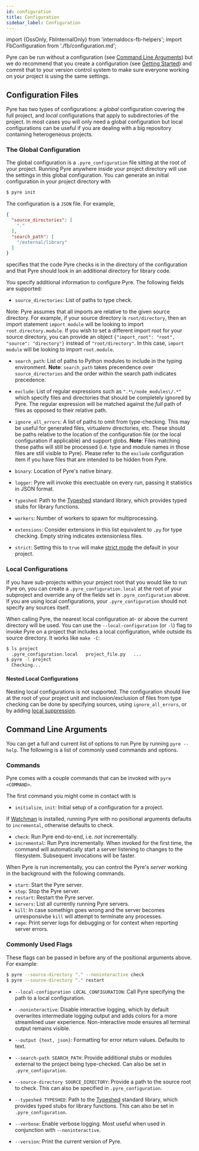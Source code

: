 ```yaml
---
id: configuration
title: Configuration
sidebar_label: Configuration
---
```

import {OssOnly, FbInternalOnly} from 'internaldocs-fb-helpers';
import FbConfiguration from './fb/configuration.md';

<FbInternalOnly>

<FbConfiguration />

</FbInternalOnly>

<OssOnly>

Pyre can be run without a configuration (see [Command Line Arguments](configuration.md#command-line-arguments)) but we do recommend that you create a configuration (see [Getting Started](getting_started.md)) and commit that to your version control system to make sure everyone working on your project is using the same settings.

## Configuration Files
Pyre has two types of configurations: a *global* configuration covering the full project, and *local* configurations that apply to subdirectories of the project. In most cases you will only need a global configuration but local configurations can be useful if you are dealing with a big repository containing heterogeneous projects.

### The Global Configuration
The global configuration is a `.pyre_configuration` file sitting at the root of your project. Running Pyre anywhere inside your project directory will use the settings in this global configuration. You can generate an initial configuration in your project directory with
```bash
$ pyre init
```

The configuration is a `JSON` file. For example,
```json
{
  "source_directories": [
    "."
  ],
  "search_path": [
    "/external/library"
  ]
}
```
specifies that the code Pyre checks is in the directory of the configuration and that Pyre should look in an additional directory for library code.


You specify additional information to configure Pyre. The following fields are supported:

- `source_directories`: List of paths to type check.

 Note: Pyre assumes that all imports are relative to the given source directory. For example, if your source directory is `root/directory`, then an import statement `import module` will be looking to import `root.directory.module`. If you wish to set a different import root for your source directory, you can provide an object `{"import_root": "root", "source": "directory"}` instead of `"root/directory"`. In this case, `import module` will be looking to import `root.module`.

- `search_path`: List of paths to Python modules to include in the typing
environment. **Note**: `search_path` takes precendence over `source_directories` and the order within the search path indicates precedence.

- `exclude`: List of regular expressions such as `".*\/node_modules\/.*"` which
specify files and directories that should be completely ignored by Pyre. The
regular expression will be matched against the *full* path of files as opposed
to their relative path.

- `ignore_all_errors`: A list of paths to omit from type-checking. This may be
useful for generated files, virtualenv directories, etc.  These should be paths
relative to the location of the configuration file (or the local configuration
if applicable) and support globs. **Note**: Files
matching these paths will still be processed (i.e. type and module names in those files are still visible to Pyre). Please refer to the `exclude`
configuration item if you have files that are intended to be hidden from Pyre.

- `binary`: Location of Pyre's native binary.

- `logger`: Pyre will invoke this exectuable on every run, passing it statistics in JSON format.

- `typeshed`: Path to the [Typeshed](https://github.com/python/typeshed) standard library, which
provides typed stubs for library functions.

- `workers`: Number of workers to spawn for multiprocessing.

- `extensions`: Consider extensions in this list equivalent to `.py` for type checking.
Empty string indicates extensionless files.

- `strict`: Setting this to `true` will make [strict mode](gradual_typing.md#strict-mode) the default in your project.


### Local Configurations
If you have sub-projects within your project root that you would like to run Pyre on, you
can create a `.pyre_configuration.local` at the root of your subproject and override any
of the fields set in `.pyre_configuration` above. If you are using local configurations, your
`.pyre_configuration` should not specify any sources itself.

When calling Pyre, the nearest local configuration at- or above the current directory will be used.
You can use the `--local-configuration` (or `-l`) flag to invoke Pyre on a project that includes a
local configuration, while outside its source directory. It works like `make -C`:
```bash
$ ls project
  .pyre_configuration.local   project_file.py   ...
$ pyre -l project
  Checking...
```

#### Nested Local Configurations
Nesting local configurations is not supported. The configuration should live at the root of your
project unit and inclusion/exclusion of files from type checking can be done by specifying sources, using
`ignore_all_errors`, or by adding [local suppression](errors.md#suppressing-individual-errors).


## Command Line Arguments
You can get a full and current list of options to run Pyre by running `pyre --help`. The following is a list of commonly used commands and options.

### Commands
Pyre comes with a couple commands that can be invoked with `pyre <COMMAND>`.

The first command you might come in contact with is
- `initialize`, `init`: Initial setup of a configuration for a project.

If [Watchman](https://facebook.github.io/watchman/docs/install/) is
installed, running Pyre with no positional arguments defaults to `incremental`,
otherwise defaults to check.
- `check`: Run Pyre end-to-end, i.e. *not* incrementally.
- `incremental`: Run Pyre incrementally. When invoked for the first time, the command will automatically start a server listening to changes to the filesystem. Subsequent invocations will be faster.

When Pyre is run incrementally, you can control the Pyre's *server* working in the background with the following commands.
- `start`: Start the Pyre server.
- `stop`: Stop the Pyre server.
- `restart`: Restart the Pyre server.
- `servers`: List all currently running Pyre servers.
- `kill`: In case somethign goes wrong and the server becomes unresponsivbe `kill` will attempt to terminate any processes.
- `rage`: Print server logs for debugging or for context when reporting server errors.

### Commonly Used Flags
These flags can be passed in before any of the positional arguments above. For example:
```bash
$ pyre --source-directory "." --noninteractive check
$ pyre --source-directory "." restart
```

- `--local-configuration LOCAL_CONFIGURATION`: Call Pyre specifying the path to a local
configuration.

- `--noninteractive`: Disable interactive logging, which by default overwrites intermediate
logging output and adds colors for a more streamlined user experience.
Non-interactive mode ensures all terminal output remains visible.

- `--output {text, json}`: Formatting for error return values. Defaults to text.

- `--search-path SEARCH_PATH`: Provide additional stubs or modules external to the project
being type-checked. Can also be set in `.pyre_configuration`.

- `--source-directory SOURCE_DIRECTORY`: Provide a path to the source root to check. This can also
be specified in `.pyre_configuration`.

- `--typeshed TYPESHED`: Path to the [Typeshed](https://github.com/python/typeshed) standard library,
which provides typed stubs for library functions. This can also be set in `.pyre_configuration`.

- `--verbose`: Enable verbose logging. Most useful when used in conjunction with `--noninteractive`.

- `--version`: Print the current version of Pyre.

</OssOnly>
